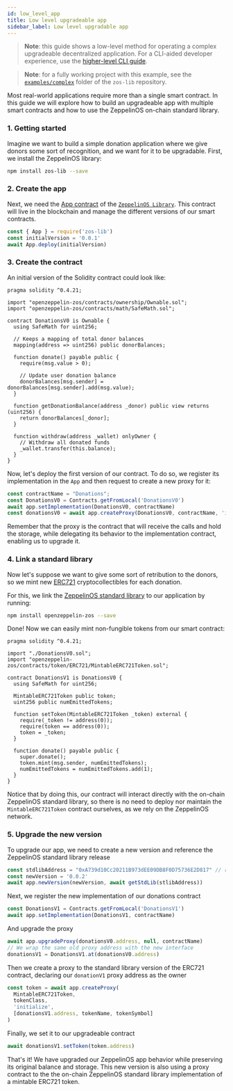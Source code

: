 ```yaml
---
id: low_level_app
title: Low level upgradeable app
sidebar_label: Low level upgradable app
---
```


> **Note**: this guide shows a low-level method for operating a complex upgradeable decentralized application. For a CLI-aided developer experience, use the [higher-level CLI guide](setup.md).

> **Note**: for a fully working project with this example, see the [`examples/complex`](https://github.com/zeppelinos/zos-lib/tree/master/examples/complex) folder of the `zos-lib` repository.

Most real-world applications require more than a single smart contract. In this guide we will explore how to build an upgradeable app with multiple smart contracts and how to use the ZeppelinOS on-chain standard library.

### 1. Getting started

Imagine we want to build a simple donation application where we give donors some sort of recognition, and we want for it to be upgradable. First, we install the ZeppelinOS library:

```sh
npm install zos-lib --save
```

### 2. Create the app

Next, we need the [App contract](https://github.com/zeppelinos/zos-lib/tree/master/contracts/application) of the [`ZeppelinOS Library`](https://github.com/zeppelinos/zos-lib). 
This contract will live in the blockchain and manage the different versions of our smart contracts.

```js
const { App } = require('zos-lib')
const initialVersion = '0.0.1'
await App.deploy(initialVersion)
```

### 3. Create the contract

An initial version of the Solidity contract could look like:

```sol
pragma solidity ^0.4.21;

import "openzeppelin-zos/contracts/ownership/Ownable.sol";
import "openzeppelin-zos/contracts/math/SafeMath.sol";

contract DonationsV0 is Ownable {
  using SafeMath for uint256;

  // Keeps a mapping of total donor balances
  mapping(address => uint256) public donorBalances;

  function donate() payable public {
    require(msg.value > 0);

    // Update user donation balance
    donorBalances[msg.sender] = donorBalances[msg.sender].add(msg.value);
  }

  function getDonationBalance(address _donor) public view returns (uint256) {
    return donorBalances[_donor];
  }

  function withdraw(address _wallet) onlyOwner {
    // Withdraw all donated funds
    _wallet.transfer(this.balance);
  }
}
```

Now, let's deploy the first version of our contract. To do so, we register its implementation in the `App` and then request to create a new proxy for it:

```js
const contractName = "Donations";
const DonationsV0 = Contracts.getFromLocal('DonationsV0')
await app.setImplementation(DonationsV0, contractName)
const donationsV0 = await app.createProxy(DonationsV0, contractName, 'initialize', [owner])
```

Remember that the proxy is the contract that will receive the calls and hold the storage, while delegating its behavior to the implementation contract, enabling us to upgrade it.

### 4. Link a standard library

Now let's suppose we want to give some sort of retribution to the donors, so we mint new [ERC721](http://erc721.org/) cryptocollectibles for each donation. 

For this, we link the [ZeppelinOS standard library](https://www.npmjs.com/package/openzeppelin-zos) to our application by running:

```sh
npm install openzeppelin-zos --save
```

Done! Now we can easily mint non-fungible tokens from our smart contract:

```sol
pragma solidity ^0.4.21;

import "./DonationsV0.sol";
import "openzeppelin-zos/contracts/token/ERC721/MintableERC721Token.sol";

contract DonationsV1 is DonationsV0 {
  using SafeMath for uint256;

  MintableERC721Token public token;
  uint256 public numEmittedTokens;

  function setToken(MintableERC721Token _token) external {
    require(_token != address(0));
    require(token == address(0));
    token = _token;
  }

  function donate() payable public {
    super.donate();
    token.mint(msg.sender, numEmittedTokens);
    numEmittedTokens = numEmittedTokens.add(1);
  }
}
```

Notice that by doing this, our contract will interact directly with the on-chain ZeppelinOS standard library, so there is no need to deploy nor maintain the `MintableERC721Token` contract ourselves, as we rely on the ZeppelinOS network.

### 5. Upgrade the new version

To upgrade our app, we need to create a new version and reference the ZeppelinOS standard library release

```js
const stdlibAddress = "0xA739d10Cc20211B973dEE09DB8F0D75736E2D817" // ropsten release
const newVersion = '0.0.2'
await app.newVersion(newVersion, await getStdLib(stlibAddress))
```

Next, we register the new implementation of our donations contract

```js
const DonationsV1 = Contracts.getFromLocal('DonationsV1')
await app.setImplementation(DonationsV1, contractName)
```

And upgrade the proxy

```js
await app.upgradeProxy(donationsV0.address, null, contractName)
// We wrap the same old proxy address with the new interface
donationsV1 = DonationsV1.at(donationsV0.address)
```

Then we create a proxy to the standard library version of the ERC721 contract, declaring our `donationV1` proxy address as the owner

```js
const token = await app.createProxy(
  MintableERC721Token, 
  tokenClass,
  'initialize',
  [donationsV1.address, tokenName, tokenSymbol]
)
```

Finally, we set it to our upgradeable contract

```js
await donationsV1.setToken(token.address)
```

That's it! We have upgraded our ZeppelinOS app behavior while preserving its original balance and storage. This new version is also using a proxy contract to the the on-chain ZeppelinOS standard library implementation of a mintable ERC721 token.
